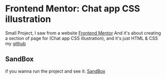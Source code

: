 # Frontend Mentor: Chat app CSS illustration
Small Project, I saw from a website [Frontend Mentor](https://www.frontendmentor.io/challenges/chat-app-css-illustration-O5auMkFqY) And it's about creating a section of page for (Chat app CSS illustration), and it's just HTML & CSS my [github](https://github.com/Ahmed-Wasl)

## SandBox
if you wanna run the project and see it: [SandBox](https://codesandbox.io/p/sandbox/frontend-mentor-chat-app-css-illustration-2psnp2)
